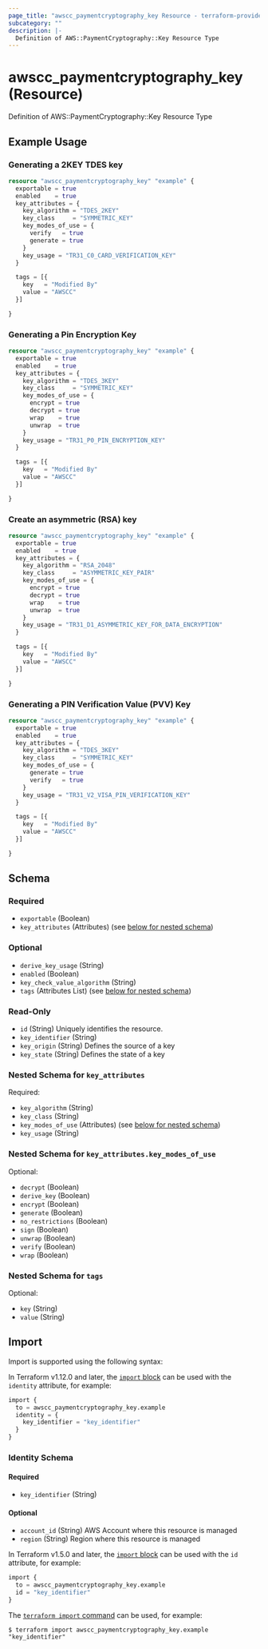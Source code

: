 ```yaml
---
page_title: "awscc_paymentcryptography_key Resource - terraform-provider-awscc"
subcategory: ""
description: |-
  Definition of AWS::PaymentCryptography::Key Resource Type
---
```


# awscc_paymentcryptography_key (Resource)

Definition of AWS::PaymentCryptography::Key Resource Type

## Example Usage

### Generating a 2KEY TDES key

```terraform
resource "awscc_paymentcryptography_key" "example" {
  exportable = true
  enabled    = true
  key_attributes = {
    key_algorithm = "TDES_2KEY"
    key_class     = "SYMMETRIC_KEY"
    key_modes_of_use = {
      verify   = true
      generate = true
    }
    key_usage = "TR31_C0_CARD_VERIFICATION_KEY"
  }

  tags = [{
    key   = "Modified By"
    value = "AWSCC"
  }]

}
```

### Generating a Pin Encryption Key

```terraform
resource "awscc_paymentcryptography_key" "example" {
  exportable = true
  enabled    = true
  key_attributes = {
    key_algorithm = "TDES_3KEY"
    key_class     = "SYMMETRIC_KEY"
    key_modes_of_use = {
      encrypt = true
      decrypt = true
      wrap    = true
      unwrap  = true
    }
    key_usage = "TR31_P0_PIN_ENCRYPTION_KEY"
  }

  tags = [{
    key   = "Modified By"
    value = "AWSCC"
  }]

}
```

### Create an asymmetric (RSA) key

```terraform
resource "awscc_paymentcryptography_key" "example" {
  exportable = true
  enabled    = true
  key_attributes = {
    key_algorithm = "RSA_2048"
    key_class     = "ASYMMETRIC_KEY_PAIR"
    key_modes_of_use = {
      encrypt = true
      decrypt = true
      wrap    = true
      unwrap  = true
    }
    key_usage = "TR31_D1_ASYMMETRIC_KEY_FOR_DATA_ENCRYPTION"
  }

  tags = [{
    key   = "Modified By"
    value = "AWSCC"
  }]

}
```

### Generating a PIN Verification Value (PVV) Key

```terraform
resource "awscc_paymentcryptography_key" "example" {
  exportable = true
  enabled    = true
  key_attributes = {
    key_algorithm = "TDES_3KEY"
    key_class     = "SYMMETRIC_KEY"
    key_modes_of_use = {
      generate = true
      verify   = true
    }
    key_usage = "TR31_V2_VISA_PIN_VERIFICATION_KEY"
  }

  tags = [{
    key   = "Modified By"
    value = "AWSCC"
  }]

}
```

<!-- schema generated by tfplugindocs -->
## Schema

### Required

- `exportable` (Boolean)
- `key_attributes` (Attributes) (see [below for nested schema](#nestedatt--key_attributes))

### Optional

- `derive_key_usage` (String)
- `enabled` (Boolean)
- `key_check_value_algorithm` (String)
- `tags` (Attributes List) (see [below for nested schema](#nestedatt--tags))

### Read-Only

- `id` (String) Uniquely identifies the resource.
- `key_identifier` (String)
- `key_origin` (String) Defines the source of a key
- `key_state` (String) Defines the state of a key

<a id="nestedatt--key_attributes"></a>
### Nested Schema for `key_attributes`

Required:

- `key_algorithm` (String)
- `key_class` (String)
- `key_modes_of_use` (Attributes) (see [below for nested schema](#nestedatt--key_attributes--key_modes_of_use))
- `key_usage` (String)

<a id="nestedatt--key_attributes--key_modes_of_use"></a>
### Nested Schema for `key_attributes.key_modes_of_use`

Optional:

- `decrypt` (Boolean)
- `derive_key` (Boolean)
- `encrypt` (Boolean)
- `generate` (Boolean)
- `no_restrictions` (Boolean)
- `sign` (Boolean)
- `unwrap` (Boolean)
- `verify` (Boolean)
- `wrap` (Boolean)



<a id="nestedatt--tags"></a>
### Nested Schema for `tags`

Optional:

- `key` (String)
- `value` (String)

## Import

Import is supported using the following syntax:

In Terraform v1.12.0 and later, the [`import` block](https://developer.hashicorp.com/terraform/language/import) can be used with the `identity` attribute, for example:

```terraform
import {
  to = awscc_paymentcryptography_key.example
  identity = {
    key_identifier = "key_identifier"
  }
}
```

<!-- schema generated by tfplugindocs -->
### Identity Schema

#### Required

- `key_identifier` (String)

#### Optional

- `account_id` (String) AWS Account where this resource is managed
- `region` (String) Region where this resource is managed

In Terraform v1.5.0 and later, the [`import` block](https://developer.hashicorp.com/terraform/language/import) can be used with the `id` attribute, for example:

```terraform
import {
  to = awscc_paymentcryptography_key.example
  id = "key_identifier"
}
```

The [`terraform import` command](https://developer.hashicorp.com/terraform/cli/commands/import) can be used, for example:

```shell
$ terraform import awscc_paymentcryptography_key.example "key_identifier"
```